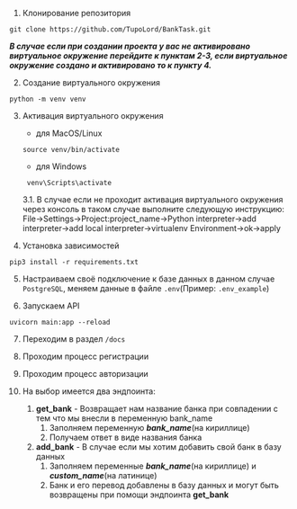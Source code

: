 1. Клонирование репозитория

```shell
git clone https://github.com/TupoLord/BankTask.git
```

***В случае если при создании проекта у вас не активировано виртуальное окружение перейдите к пунктам 2-3, если
виртуальное окружение создано и активировано то к пункту 4.***

2. Создание виртуального окружения

```shell
python -m venv venv
```

3. Активация виртуального окружения
    + для MacOS/Linux
    ```shell
    source venv/bin/activate
    ```
    + для Windows
   ```shell
    venv\Scripts\activate
    ```
    3.1. В случае если не проходит активация виртуального окружения через консоль в таком случае выполните следующую
       инструкцию:
       File->Settings->Project:project_name->Python interpreter->add interpreter->add local interpreter->virtualenv
       Environment->ok->apply


4. Установка зависимостей

```shell
pip3 install -r requirements.txt
```

5. Настраиваем своё подключение к базе данных в данном случае ```PostgreSQL```, меняем данные в файле ```.env```(Пример:
   ```.env_example```)

6. Запускаем API

```shell
uvicorn main:app --reload
```

7. Переходим в раздел ```/docs```

8. Проходим процесс регистрации

9. Проходим процесс авторизации

10. На выбор имеется два эндпоинта:

    1. **get_bank** - Возвращает нам название банка при совпадении с тем что мы внесли в переменную bank_name
        1. Заполняем переменную ***bank_name***(на кириллице)
        2. Получаем ответ в виде названия банка
    2. **add_bank** - В случае если мы хотим добавить свой банк в базу данных
        1. Заполняем переменные ***bank_name***(на кириллице) и ***custom_name***(на латинице)
        2. Банк и его перевод добавлены в базу данных и могут быть возвращены при помощи эндпоинта **get_bank**

